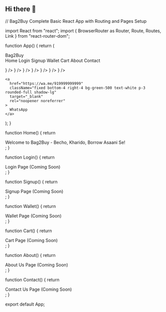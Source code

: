 ## Hi there 👋
// Bag2Buy Complete Basic React App with Routing and Pages Setup

import React from "react"; import { BrowserRouter as Router, Route, Routes, Link } from "react-router-dom";

function App() { return ( <Router> <div className="min-h-screen bg-gray-50"> <nav className="flex items-center justify-between p-4 bg-green-600 text-white"> <div className="text-xl font-bold">Bag2Buy</div> <div className="space-x-4"> <Link to="/" className="hover:underline">Home</Link> <Link to="/login" className="hover:underline">Login</Link> <Link to="/signup" className="hover:underline">Signup</Link> <Link to="/wallet" className="hover:underline">Wallet</Link> <Link to="/cart" className="hover:underline">Cart</Link> <Link to="/about" className="hover:underline">About</Link> <Link to="/contact" className="hover:underline">Contact</Link> </div> </nav>

<Routes>
      <Route path="/" element={<Home />} />
      <Route path="/login" element={<Login />} />
      <Route path="/signup" element={<Signup />} />
      <Route path="/wallet" element={<Wallet />} />
      <Route path="/cart" element={<Cart />} />
      <Route path="/about" element={<About />} />
      <Route path="/contact" element={<Contact />} />
    </Routes>

    <a
      href="https://wa.me/919999999999"
      className="fixed bottom-4 right-4 bg-green-500 text-white p-3 rounded-full shadow-lg"
      target="_blank"
      rel="noopener noreferrer"
    >
      WhatsApp
    </a>
  </div>
</Router>

); }

function Home() { return <div className="p-4 text-xl">Welcome to Bag2Buy - Becho, Kharido, Borrow Asaani Se!</div>; }

function Login() { return <div className="p-4">Login Page (Coming Soon)</div>; }

function Signup() { return <div className="p-4">Signup Page (Coming Soon)</div>; }

function Wallet() { return <div className="p-4">Wallet Page (Coming Soon)</div>; }

function Cart() { return <div className="p-4">Cart Page (Coming Soon)</div>; }

function About() { return <div className="p-4">About Us Page (Coming Soon)</div>; }

function Contact() { return <div className="p-4">Contact Us Page (Coming Soon)</div>; }

export default App;


<!--
**bag2buy/Bag2Buy** is a ✨ _special_ ✨ repository because its `README.md` (this file) appears on your GitHub profile.

Here are some ideas to get you started:

- 🔭 I’m currently working on ...
- 🌱 I’m currently learning ...
- 👯 I’m looking to collaborate on ...
- 🤔 I’m looking for help with ...
- 💬 Ask me about ...
- 📫 How to reach me: ...
- 😄 Pronouns: ...
- ⚡ Fun fact: ...
-->
